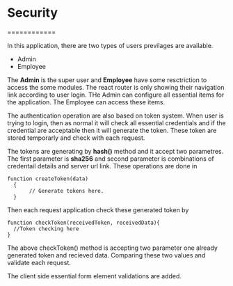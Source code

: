 # Security
============

In this application, there are two types of users previlages are available.

* Admin
* Employee
 
The **Admin** is the super user and **Employee** have some resctriction to access the some modules. The react router is only showing their navigation link according to user login. THe Admin can configure all essential items for the application. The Employee can access these items.

The authentication operation are also based on token system. When user is trying to login, then as normal it will check all essential credentials and if the credential are acceptable then it will generate the token. These token are stored temporarly and check with each request.

The tokens are generating by **hash()** method and it accept two parametres. The first parameter is **sha256** and second parameter is combinations of credentail details and server url link. These operations are done in 
    
    function createToken(data)
      {
           // Generate tokens here.
      }

Then each request application check these generated token by 

    function checkToken(receivedToken, receivedData){
      //Token checking here 
    }
    
The above checkToken() method is accepting two parameter one already generated token and recieved data. Comparing these two values and validate each request.     

The client side essential form element validations are added.

